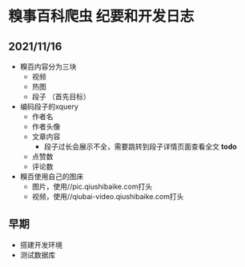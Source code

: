 # 糗事百科爬虫 纪要和开发日志

## 2021/11/16
  - 糗百内容分为三块
    - 视频
    - 热图
    - 段子 （首先目标）
  - 编码段子的xquery
    - 作者名
    - 作者头像
    - 文章内容
      - 段子过长会展示不全，需要跳转到段子详情页面查看全文 **todo**
    - 点赞数
    - 评论数
  - 糗百使用自己的图床
    - 图片，使用//pic.qiushibaike.com打头
    - 视频，使用//qiubai-video.qiushibaike.com打头


## 早期

  - 搭建开发环境
  - 测试数据库